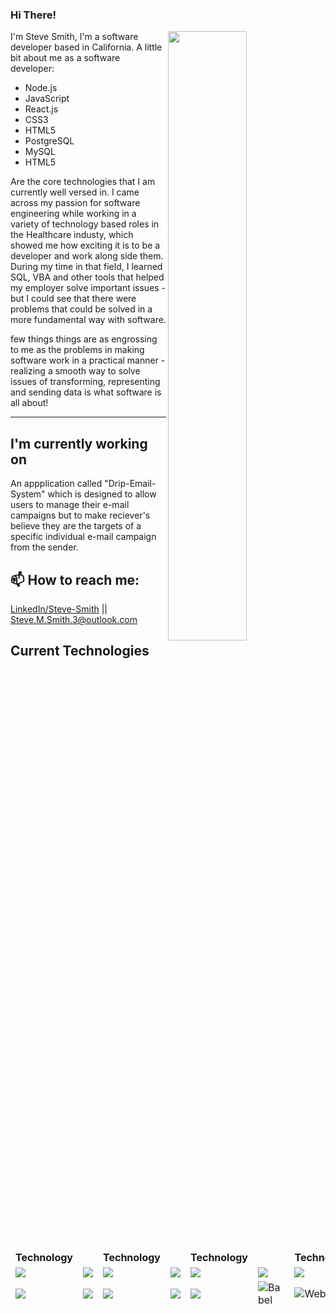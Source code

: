 ### Hi There!

[<img align="right" width="50%" src="https://github-readme-stats.vercel.app/api?username=Smith-Steve&theme=dark&show_icons=true">](https://metrics.lecoq.io/ouuan?template=classic)

I'm Steve Smith, I'm a software developer based in California. A little bit about me as a software developer:

- Node.js
- JavaScript
- React.js
- CSS3
- HTML5
- PostgreSQL
- MySQL
- HTML5


Are the core technologies that I am currently well versed in. I came across my passion for software engineering while working in a variety of technology based roles in the Healthcare industy, which showed me how exciting it is to be a developer and work along side them. During my time in that field, I learned SQL, VBA and other tools that helped my employer solve important issues - but I could see that there were problems that could be solved in a more fundamental way with software.

few things things are as engrossing to me as the problems in making software work in a practical manner - realizing a smooth way to solve issues of transforming, representing and sending data is what software is all about!

---

## I'm currently working on
An appplication called "Drip-Email-System" which is designed to allow users to manage their e-mail campaigns but to make reciever's believe they are the targets of a specific individual e-mail campaign from the sender.


## 📫 How to reach me:
[LinkedIn/Steve-Smith](https://www.linkedin.com/in/steve-smith1/) || [Steve.M.Smith.3@outlook.com](mailto:steve.m.smith.3@outlook.com)

## Current Technologies

<table>
  <thead>
    <td>
      <b> Technology </b>
    </td>
        <td>
    </td>
        <td>
      <b> Technology </b>
    </td>
        <td>
    </td>
        <td>
      <b> Technology </b>
    </td>
        <td>
    </td>
        <td>
      <b> Technology </b>
    </td>
    <tr>
      <td>
        <img src="https://img.shields.io/badge/JavaScript-F7DF1E?style=for-the-badge&logo=javascript&logoColor=black" />
      </td>
      <td>
        <img src="https://img.shields.io/badge/CSS3-1572B6?style=for-the-badge&logo=css3&logoColor=white" />
      </td>
      <td>
        <img src="https://img.shields.io/badge/React-20232A?style=for-the-badge&logo=react&logoColor=61DAFB" />
      </td>
       <td>
        <img src="https://img.shields.io/badge/Node.js-43853D?style=for-the-badge&logo=node.js&logoColor=white" />
      </td>
      <td>
        <img src="https://img.shields.io/badge/Git-F05032?style=for-the-badge&logo=git&logoColor=white" />
      </td>
      <td>
        <img src="https://img.shields.io/badge/GitHub-100000?style=for-the-badge&logo=github&logoColor=white" />
      </td>
      <td>
        <img src="https://img.shields.io/badge/Visual_Studio_Code-0078D4?style=for-the-badge&logo=visual%20studio%20code&logoColor=white" />
      </td>
    </tr>
    <tr>
      <td>
        <img src="https://img.shields.io/badge/MySQL-1?style=for-the-badge&logo=MySQL&logoColor=black" />
      </td>
      <td>
        <img src="https://img.shields.io/badge/Express.js-404D59?style=for-the-badge&logo=express&logoColor=white" />
      </td>
      <td>
        <img src="https://img.shields.io/badge/HTML5-0078D4?style=for-the-badge&logo=visual%20studio%20code&logoColor=white" />
      </td>
      <td>
        <img src="https://img.shields.io/badge/Nodemailer-0078D4?style=for-the-badge&" />
      </td>
      <td>
        <img src="https://img.shields.io/badge/PostgreSQL-316192?style=for-the-badge&logo=postgresql&logoColor=white" />
      </td>
      <td>
        <img alt="Babel" src="https://img.shields.io/badge/Babel-F9DC3e?style=for-the-badge&logo=babel&logoColor=black" />
      </td>
      <td>
        <img alt="Webpack" src="https://img.shields.io/badge/webpack-%238DD6F9.svg?style=for-the-badge&logo=webpack&logoColor=black" />
      </td>
    </tr>
  </thead>
</table>

